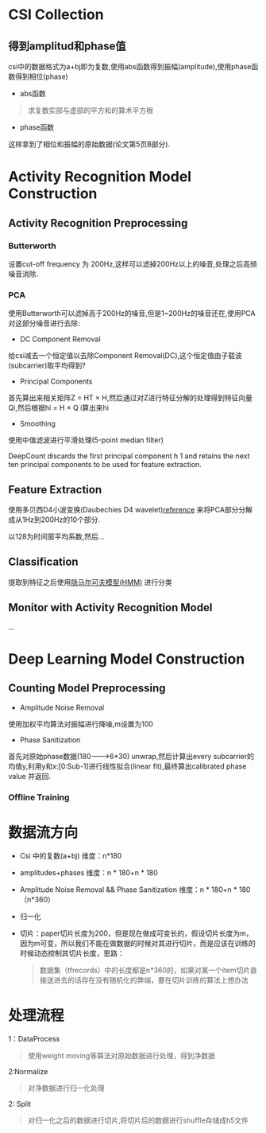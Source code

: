 # CSI Collection
## 得到amplitud和phase值
csi中的数据格式为a+bj即为复数,使用abs函数得到振幅(amplitude),使用phase函数得到相位(phase)

-  abs函数

> 求复数实部与虚部的平方和的算术平方根

-  phase函数

这样拿到了相位和振幅的原始数据(论文第5页B部分).


# Activity Recognition Model Construction

## Activity Recognition Preprocessing

### Butterworth
设置cut-off frequency 为 200Hz,这样可以滤掉200Hz以上的噪音,处理之后高频噪音消除.

### PCA
使用Butterworth可以滤掉高于200Hz的噪音,但是1~200Hz的噪音还在,使用PCA对这部分噪音进行去除:

- DC Component Removal

给csi减去一个恒定值以去除Component Removal(DC),这个恒定值由子载波(subcarrier)取平均得到?

- Principal Components

首先算出来相关矩阵Z = HT × H,然后通过对Z进行特征分解的处理得到特征向量Qi,然后根据hi = H × Q i算出来hi

- Smoothing

使用中值滤波进行平滑处理(5-point median filter)


DeepCount discards the first principal component h 1 and retains the next ten principal components to be used for feature extraction.


## Feature Extraction
使用多贝西D4小波变换(Daubechies D4 wavelet)[reference](https://blog.csdn.net/fengyu09/article/details/23207387) 来将PCA部分分解成从1Hz到200Hz的10个部分.

以128为时间窗平均系数,然后...

## Classification
提取到特征之后使用[隐马尔可夫模型(HMM)](https://zh.wikipedia.org/zh-hans/隐马尔可夫模型) 进行分类

## Monitor with Activity Recognition Model
...
# Deep Learning Model Construction

## Counting Model Preprocessing

- Amplitude Noise Removal

使用加权平均算法对振幅进行降噪,m设置为100

- Phase Sanitization

首先对原始phase数据(180--->6*30) unwrap,然后计算出every subcarrier的均值y,利用y和x:[0:Sub-1]进行线性拟合(linear fit),最终算出calibrated phase value 并返回.

### Offline Training



# 数据流方向

- Csi 中的复数(a+bj) 维度：n*180

- amplitudes+phases 维度：n * 180+n  * 180

- Amplitude Noise Removal && Phase Sanitization 维度：n * 180+n  * 180（n*360）

- 归一化

- 切片：paper切片长度为200，但是现在做成可变长的，假设切片长度为m，因为m可变，所以我们不能在做数据的时候对其进行切片，而是应该在训练的时候动态控制其切片长度，思路：

  > 数据集（tfrecords）中的长度都是n*360的，如果对某一个item切片直接送进去的话存在没有随机化的弊端，要在切片训练的算法上想办法



# 处理流程

1：DataProcess

> 使用weight moving等算法对原始数据进行处理，得到净数据

2:Normalize

> 对净数据进行归一化处理

2: Split

> 对归一化之后的数据进行切片,将切片后的数据进行shuffle存储成h5文件


